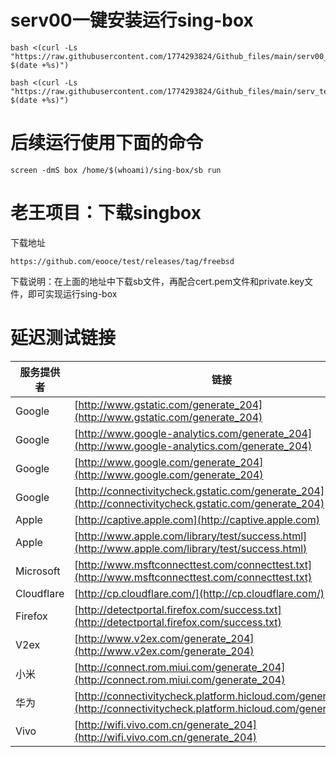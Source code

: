 # serv00一键安装运行sing-box
```
bash <(curl -Ls "https://raw.githubusercontent.com/1774293824/Github_files/main/serv00_hy2.sh?$(date +%s)")

```
```
bash <(curl -Ls "https://raw.githubusercontent.com/1774293824/Github_files/main/serv_test.sh?$(date +%s)")

```

# 后续运行使用下面的命令
```
screen -dmS box /home/$(whoami)/sing-box/sb run
```
# 老王项目：下载singbox
下载地址
```
https://github.com/eooce/test/releases/tag/freebsd
```
下载说明：在上面的地址中下载sb文件，再配合cert.pem文件和private.key文件，即可实现运行sing-box

# 延迟测试链接

| 服务提供者 | 链接 |
|------------|------|
| Google     | [http://www.gstatic.com/generate_204](http://www.gstatic.com/generate_204) |
| Google     | [http://www.google-analytics.com/generate_204](http://www.google-analytics.com/generate_204) |
| Google     | [http://www.google.com/generate_204](http://www.google.com/generate_204) |
| Google     | [http://connectivitycheck.gstatic.com/generate_204](http://connectivitycheck.gstatic.com/generate_204) |
| Apple      | [http://captive.apple.com](http://captive.apple.com) |
| Apple      | [http://www.apple.com/library/test/success.html](http://www.apple.com/library/test/success.html) |
| Microsoft  | [http://www.msftconnecttest.com/connecttest.txt](http://www.msftconnecttest.com/connecttest.txt) |
| Cloudflare | [http://cp.cloudflare.com/](http://cp.cloudflare.com/) |
| Firefox    | [http://detectportal.firefox.com/success.txt](http://detectportal.firefox.com/success.txt) |
| V2ex       | [http://www.v2ex.com/generate_204](http://www.v2ex.com/generate_204) |
| 小米       | [http://connect.rom.miui.com/generate_204](http://connect.rom.miui.com/generate_204) |
| 华为       | [http://connectivitycheck.platform.hicloud.com/generate_204](http://connectivitycheck.platform.hicloud.com/generate_204) |
| Vivo       | [http://wifi.vivo.com.cn/generate_204](http://wifi.vivo.com.cn/generate_204) |
